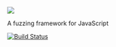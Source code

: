 ![](http://people.mozilla.com/~cdiehl/img/octo.png)


A fuzzing framework for JavaScript

[![Build Status](https://api.travis-ci.org/MozillaSecurity/dharma.svg)](https://travis-ci.org/mozillasecurity/octo)
